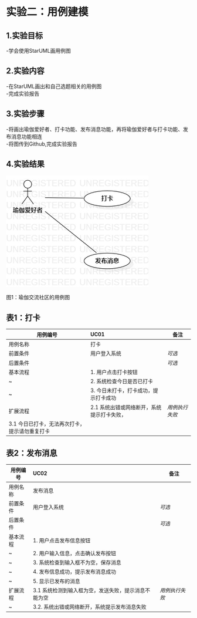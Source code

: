 # 实验二：用例建模

## 1.实验目标

-学会使用StarUML画用例图

## 2.实验内容

-在StarUML画出和自己选题相关的用例图  
-完成实验报告

## 3.实验步骤

-将画出瑜伽爱好者、打卡功能、发布消息功能，再将瑜伽爱好者与打卡功能、发布消息功能相连  
-将图传到Github,完成实验报告

## 4.实验结果

![用例图](./Lab2-UseCaseDiagram.jpg)

图1：瑜伽交流社区的用例图

## 表1：打卡
用例编号  | UC01 | 备注 
-|:-|-  
用例名称  | 打卡  |  
前置条件  | 用户登入系统  | *可选*  
后置条件  |   | *可选*  
基本流程  | 1. 用户点击打卡按钮  |  
~| 2. 系统检查今日是否已打卡  |  
~| 3. 今日未打卡，打卡成功，提示打卡成功  |  
扩展流程  | 2.1 系统出错或网络断开，系统提示打卡失败，  | *用例执行失败*  
| 3.1 今日已打卡，无法再次打卡，提示请勿重复打卡  |

## 表2：发布消息
用例编号  | UC02 | 备注 
-|:-|-  
用例名称  | 发布消息  |  
前置条件  | 用户登入系统  | *可选*  
后置条件  |   | *可选*  
基本流程  | 1. 用户点击发布信息按钮  |  
~| 2. 用户输入信息，点击确认发布按钮  |
~| 3. 系统检查到输入框不为空，保存消息  |
~| 4. 发布信息成功，提示发布消息成功  |
~| 5. 显示已发布的消息  |
扩展流程  | 3.1 系统检测到输入框为空，发送失败，提示消息不能为空  | *用例执行失败*  
~| 3.2. 系统出错或网络断开，系统提示发布消息失败 |
